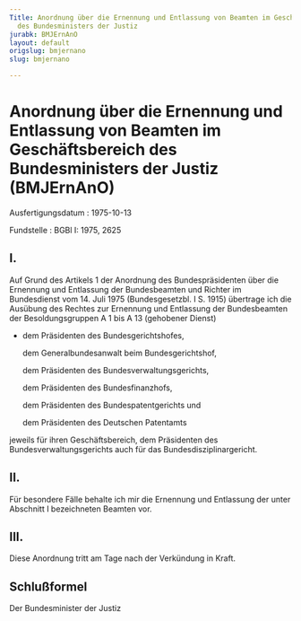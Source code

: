 ```yaml
---
Title: Anordnung über die Ernennung und Entlassung von Beamten im Geschäftsbereich
  des Bundesministers der Justiz
jurabk: BMJErnAnO
layout: default
origslug: bmjernano
slug: bmjernano

---
```


# Anordnung über die Ernennung und Entlassung von Beamten im Geschäftsbereich des Bundesministers der Justiz (BMJErnAnO)

Ausfertigungsdatum
:   1975-10-13

Fundstelle
:   BGBl I: 1975, 2625



## I.

Auf Grund des Artikels 1 der Anordnung des Bundespräsidenten über die Ernennung und Entlassung der Bundesbeamten und Richter im Bundesdienst vom 14. Juli 1975 (Bundesgesetzbl. I S. 1915) übertrage ich die Ausübung des Rechtes zur Ernennung und Entlassung der Bundesbeamten der Besoldungsgruppen A 1 bis A 13 (gehobener Dienst)

*   dem Präsidenten des Bundesgerichtshofes,

    dem Generalbundesanwalt beim Bundesgerichtshof,

    dem Präsidenten des Bundesverwaltungsgerichts,

    dem Präsidenten des Bundesfinanzhofs,

    dem Präsidenten des Bundespatentgerichts und

    dem Präsidenten des Deutschen Patentamts



jeweils für ihren Geschäftsbereich,
dem Präsidenten des Bundesverwaltungsgerichts auch für das Bundesdisziplinargericht.


## II.

Für besondere Fälle behalte ich mir die Ernennung und Entlassung der unter Abschnitt I bezeichneten Beamten vor.


## III.

Diese Anordnung tritt am Tage nach der Verkündung in Kraft.


## Schlußformel

Der Bundesminister der Justiz

